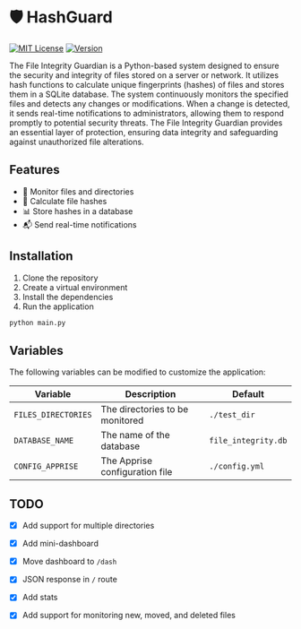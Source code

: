# 🛡️ HashGuard

[![MIT License][license-shield]][license-url]
[![Version][version-shield]][version-url]

The File Integrity Guardian is a Python-based system designed to ensure the security and integrity of files stored on a server or network. It utilizes hash functions to calculate unique fingerprints (hashes) of files and stores them in a SQLite database. The system continuously monitors the specified files and detects any changes or modifications. When a change is detected, it sends real-time notifications to administrators, allowing them to respond promptly to potential security threats. The File Integrity Guardian provides an essential layer of protection, ensuring data integrity and safeguarding against unauthorized file alterations.

## Features

- 📁 Monitor files and directories
- 📝 Calculate file hashes
- 📊 Store hashes in a database
- 📬 Send real-time notifications

## Installation

1. Clone the repository
2. Create a virtual environment
3. Install the dependencies
4. Run the application

```bash
python main.py
```

## Variables

The following variables can be modified to customize the application:

Variable | Description | Default
--- | --- | ---
`FILES_DIRECTORIES` | The directories to be monitored | `./test_dir`
`DATABASE_NAME` | The name of the database | `file_integrity.db`
`CONFIG_APPRISE` | The Apprise configuration file | `./config.yml`

## TODO

- [x] Add support for multiple directories
- [x] Add mini-dashboard
- [x] Move dashboard to `/dash`
- [x] JSON response in `/` route
- [x] Add stats
- [x] Add support for monitoring new, moved, and deleted files


[license-shield]: https://img.shields.io/github/license/rooyca/HashGuard.svg
[license-url]: https://github.com/rooyca/HashGuard/blob/master/LICENSE
[version-shield]: https://img.shields.io/badge/Version-0.0.2-blue.svg
[version-url]: https://github.com/rooyca/HashGuard